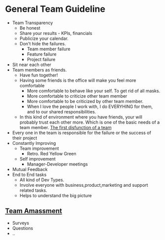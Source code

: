 # General Team Guideline

- Team Transparency
  - Be honest
  - Share your results - KPIs, financials
  - Publicize your calendar.
  - Don't hide the failures.
    - Team member failure
    - Feature failure
    - Project failure
- Sit near each other
- Team members as friends.
  - Have fun together!
  - Having some friends is the office will make you feel more comfortable
    - More comfortable to behave like your self. To get rid of all masks.
    - More comfortable to criticize other team member
    - More comfortable to be criticized by other team member.
    - When I love the people I work with, I do EVERYHING for them, and to our shared responsibilities.
  - In this kind of environment where you have friends, your will probably trust each other more. Which is one of the basic needs of a team member. [The first disfunction of a team](SuccessfulTeam.md)
- Every one in the team is responsible for the failure or the success of their project
- Constantly Improving
  - Team improvement
    - Retro. Red Yellow Green
  - Self improvement
    - Manager-Developer meetings
- Mutual Feedback
- End to End tasks
  - All kind of Dev Types.
  - Involve everyone with business,product,marketing and support related tasks.
  - Helps to understand the big picture

## [Team Amassment](https://www.cu.edu/sites/default/files/Team_effectiveness_questionnaire.pdf)

- Surveys
- Questions
- ..
